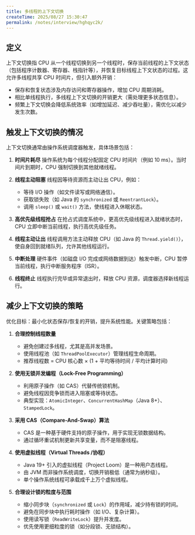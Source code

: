 ```yaml
---
title: 多线程的上下文切换
createTime: 2025/08/27 15:30:47
permalink: /notes/interview/hghqyc2k/
---
```

## 定义

上下文切换指 CPU 从一个线程切换到另一个线程时，保存当前线程的上下文状态（包括程序计数器、寄存器、栈指针等），并恢复目标线程上下文状态的过程。这允许多线程共享 CPU 时间片，但引入额外开销：

- 保存和恢复状态涉及内存访问和寄存器操作，增加 CPU 周期消耗。
- 相比单线程执行，多线程上下文切换的开销更大（需处理更多状态信息）。
- 频繁上下文切换会降低系统效率（如增加延迟、减少吞吐量），需优化以减少发生次数。

## 触发上下文切换的情况

上下文切换通常由操作系统调度器触发，具体场景包括：

1. **时间片耗尽**
	操作系统为每个线程分配固定 CPU 时间片（例如 10 ms）。当时间片到期时，CPU 强制切换到其他就绪线程。
	
2. **线程主动阻塞**
	线程因等待资源而主动让出 CPU，例如：
	- 等待 I/O 操作（如文件读写或网络通信）。
	- 获取锁失败（如 Java 的 `synchronized` 或 `ReentrantLock`）。
	- 调用 `sleep()` 或 `wait()` 方法，使线程进入休眠状态。
	
3. **高优先级线程抢占**
	在抢占式调度系统中，更高优先级线程进入就绪状态时，CPU 立即中断当前线程，执行高优先级任务。
	
4. **线程主动让出**
	线程调用方法主动释放 CPU（如 Java 的 `Thread.yield()`），使自身回到就绪队列，允许其他线程运行。
	
5. **中断处理**
	硬件事件（如磁盘 I/O 完成或网络数据到达）触发中断，CPU 暂停当前线程，执行中断服务程序（ISR）。
	
6. **线程终止**
	线程执行完毕或异常退出时，释放 CPU 资源，调度器选择新线程运行。

## 减少上下文切换的策略

优化目标：最小化状态保存/恢复的开销，提升系统性能。关键策略包括：

1. **合理控制线程数量**
	- 避免创建过多线程，尤其是高并发场景。
	- 使用线程池（如 `ThreadPoolExecutor`）管理线程生命周期。
	- 推荐线程数 = CPU 核心数 × (1 + 平均等待时间 / 平均计算时间)

2. **使用无锁并发编程（Lock-Free Programming）**
	- 利用原子操作（如 CAS）代替传统锁机制。
	- 避免线程因竞争锁而进入阻塞或等待状态。
	- 典型实现：`AtomicInteger`、`ConcurrentHashMap`（Java 8+）、`StampedLock`。

3. **采用 CAS（Compare-And-Swap）算法**
	- CAS 是一种基于硬件支持的原子操作，用于实现无锁数据结构。
	- 通过循环重试机制更新共享变量，而不是阻塞线程。

4. **使用虚拟线程（Virtual Threads /协程）**
	- Java 19+ 引入的虚拟线程（Project Loom）是一种用户态线程。
	- 由 JVM 而非操作系统调度，切换开销极低（通常为纳秒级）。
	- 单个操作系统线程可承载成千上万个虚拟线程。

5. **合理设计锁的粒度与范围**
	- 缩小同步块（`synchronized` 或 `Lock`）的作用域，减少持有锁的时间。
	- 避免在同步块中执行耗时操作（如 I/O、复杂计算）。
	- 使用读写锁（`ReadWriteLock`）提升并发度。
	- 优先使用更细粒度的锁（如分段锁、无锁结构）。
